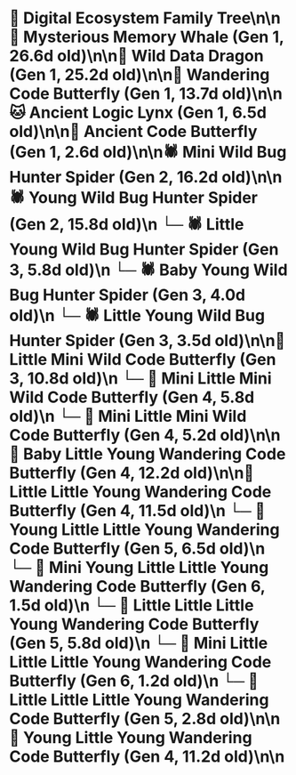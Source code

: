 # 🌳 Digital Ecosystem Family Tree\n\n🐋 Mysterious Memory Whale (Gen 1, 26.6d old)\n\n🐉 Wild Data Dragon (Gen 1, 25.2d old)\n\n🦋 Wandering Code Butterfly (Gen 1, 13.7d old)\n\n🐱 Ancient Logic Lynx (Gen 1, 6.5d old)\n\n🦋 Ancient Code Butterfly (Gen 1, 2.6d old)\n\n🕷️ Mini Wild Bug Hunter Spider (Gen 2, 16.2d old)\n\n🕷️ Young Wild Bug Hunter Spider (Gen 2, 15.8d old)\n  └─ 🕷️ Little Young Wild Bug Hunter Spider (Gen 3, 5.8d old)\n  └─ 🕷️ Baby Young Wild Bug Hunter Spider (Gen 3, 4.0d old)\n  └─ 🕷️ Little Young Wild Bug Hunter Spider (Gen 3, 3.5d old)\n\n🦋 Little Mini Wild Code Butterfly (Gen 3, 10.8d old)\n  └─ 🦋 Mini Little Mini Wild Code Butterfly (Gen 4, 5.8d old)\n  └─ 🦋 Mini Little Mini Wild Code Butterfly (Gen 4, 5.2d old)\n\n🦋 Baby Little Young Wandering Code Butterfly (Gen 4, 12.2d old)\n\n🦋 Little Little Young Wandering Code Butterfly (Gen 4, 11.5d old)\n  └─ 🦋 Young Little Little Young Wandering Code Butterfly (Gen 5, 6.5d old)\n    └─ 🦋 Mini Young Little Little Young Wandering Code Butterfly (Gen 6, 1.5d old)\n  └─ 🦋 Little Little Little Young Wandering Code Butterfly (Gen 5, 5.8d old)\n    └─ 🦋 Mini Little Little Little Young Wandering Code Butterfly (Gen 6, 1.2d old)\n  └─ 🦋 Little Little Little Young Wandering Code Butterfly (Gen 5, 2.8d old)\n\n🦋 Young Little Young Wandering Code Butterfly (Gen 4, 11.2d old)\n\n